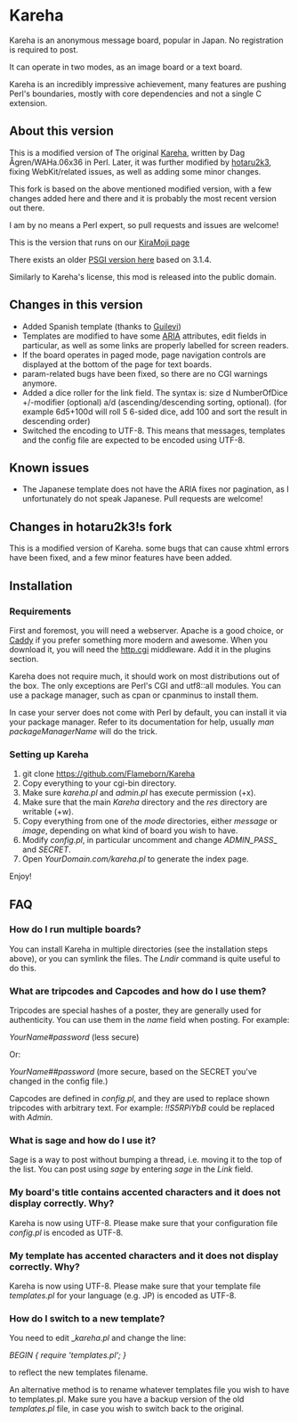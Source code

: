 # Kareha

Kareha is an anonymous message board, popular in Japan. No registration is required to post.

It can operate in two modes, as an image board or a text board.

Kareha is an incredibly impressive achievement, many features are pushing Perl's boundaries, mostly with core dependencies and not a single C extension.

## About this version

This is a modified version of The original [Kareha](https://wakaba.c3.cx/s/web/wakaba_kareha), written by Dag Ågren/WAHa.06x36 in Perl. Later, it was further modified by [hotaru2k3](https://github.com/hotaru2k3), fixing WebKit/related issues, as well as adding some minor changes.

This fork is based on the above mentioned modified version, with a few changes added here and there and it is probably the most recent version out there.

I am by no means a Perl expert, so pull requests and issues are welcome!

This is the version that runs on our [KiraMoji page](https://kiramoji.ga)

There exists an older [PSGI version here](https://github.com/marlencrabapple/kareha-psgi) based on 3.1.4.

Similarly to Kareha's license, this mod is released into the public domain.

## Changes in this version

- Added Spanish template (thanks to [Guilevi](https://github.com/guilevi))
- Templates are modified to have some [ARIA](https://developer.mozilla.org/en-US/docs/Web/Accessibility/ARIA) attributes, edit fields in particular, as well as some links are properly labelled for screen readers.
- If the board operates in paged mode, page navigation controls are displayed at the bottom of the page for text boards.
- param-related bugs have been fixed, so there are no CGI warnings anymore.
- Added a dice roller for the link field. The syntax is: size d NumberOfDice +/-modifier (optional) a/d (ascending/descending sorting, optional). (for example 6d5+100d will roll 5 6-sided dice, add 100 and sort the result in descending order)
- Switched the encoding to UTF-8. This means that messages, templates and the config file are expected to be encoded using UTF-8.

## Known issues

- The Japanese template does not have the ARIA fixes nor pagination, as I unfortunately do not speak Japanese. Pull requests are welcome!

## Changes in hotaru2k3!s fork

This is a modified version of Kareha. some bugs that can cause xhtml errors have been fixed, and a few minor features have been added.

## Installation

### Requirements

First and foremost, you will need a webserver. Apache is a good choice, or [Caddy](https://caddyserver.com) if you prefer something more modern and awesome. When you download it, you will need the [http.cgi](https://caddyserver.com/docs/http.cgi) middleware. Add it in the plugins section.

Kareha does not require much, it should work on most distributions out of the box. The only exceptions are Perl's CGI and utf8::all modules. You can use a package manager, such as cpan or cpanminus to install them.

In case your server does not come with Perl by default, you can install it via your package manager. Refer to its documentation for help, usually _man packageManagerName_ will do the trick.

### Setting up Kareha

1. git clone https://github.com/Flameborn/Kareha
2. Copy everything to your cgi-bin directory.
3. Make sure _kareha.pl_ and _admin.pl_ has execute permission (+x).
4. Make sure that the main _Kareha_ directory and the _res_ directory are writable (+w).
5. Copy everything from one of the _mode_ directories, either _message_ or _image_, depending on what kind of board you wish to have.
6. Modify _config.pl_, in particular uncomment and change _ADMIN_PASS__ and _SECRET_.
7. Open _YourDomain.com/kareha.pl_ to generate the index page.

Enjoy!

## FAQ

### How do I run multiple boards?

You can install Kareha in multiple directories (see the installation steps above), or you can symlink the files. The _Lndir_ command is quite useful to do this.

### What are tripcodes and Capcodes and how do I use them?

Tripcodes are special hashes of a poster, they are generally used for authenticity. You can use them in the _name_ field when posting. For example:

_YourName#password_ (less secure)

Or:

_YourName##password_ (more secure, based on the SECRET you've changed in the config file.)

Capcodes are defined in _config.pl_, and they are used to replace shown tripcodes with arbitrary text. For example: _!!S5RPiYbB_ could be replaced with _Admin_.

### What is sage and how do I use it?

Sage is a way to post without bumping a thread, i.e. moving it to the top of the list. You can post using _sage_ by entering _sage_ in the _Link_ field.

### My board's title contains accented characters and it does not display correctly. Why?

Kareha is now using UTF-8. Please make sure that your configuration file _config.pl_ is encoded as UTF-8.

### My template has accented characters and it does not display correctly. Why?

Kareha is now using UTF-8. Please make sure that your template file _templates.pl_ for your language (e.g. JP) is encoded as UTF-8.

### How do I switch to a new template?

You need to edit __kareha.pl_ and change the line:

_BEGIN { require 'templates.pl'; }_

to reflect the new templates filename.

An alternative method is to rename whatever templates file you wish to have to templates.pl. Make sure you have a backup version of the old _templates.pl_ file, in case you wish to switch back to the original.
